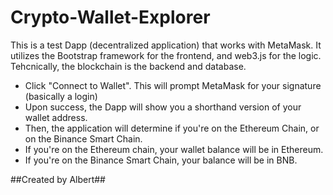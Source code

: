 # Crypto-Wallet-Explorer
This is a test Dapp (decentralized application) that works with MetaMask.
It utilizes the Bootstrap framework for the frontend, and web3.js for the logic. Tehcnically, the blockchain is the backend and database.

- Click "Connect to Wallet". This will prompt MetaMask for your signature (basically a login)
- Upon success, the Dapp will show you a shorthand version of your wallet address.
- Then, the application will determine if you're on the Ethereum Chain, or on the Binance Smart Chain.
- If you're on the Ethereum chain, your wallet balance will be in Ethereum.
- If you're on the Binance Smart Chain, your balance will be in BNB.

##Created by Albert##
